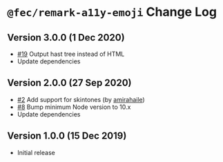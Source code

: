 # `@fec/remark-a11y-emoji` Change Log

## Version 3.0.0 (1 Dec 2020)

- [#19](https://github.com/florianeckerstorfer/remark-a11y-emoji/pull/19) Output hast tree instead of HTML
- Update dependencies

## Version 2.0.0 (27 Sep 2020)

- [#2](https://github.com/florianeckerstorfer/remark-a11y-emoji/pull/2) Add support for skintones (by [amirahaile](https://github.com/amirahaile))
- [#8](https://github.com/florianeckerstorfer/remark-a11y-emoji/pull/8) Bump minimum Node version to 10.x
- Update dependencies

## Version 1.0.0 (15 Dec 2019)

- Initial release
